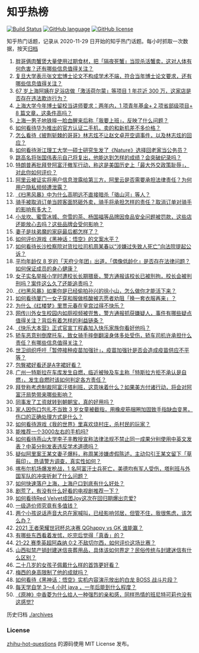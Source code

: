 # 知乎热榜
[![Build Status](https://github.com/ToWeLong/zhihu-hot-questions/workflows/CI/badge.svg)](https://github.com/ToWeLong/zhihu-hot-questions/actions)
[![GitHub language](https://img.shields.io/badge/language-golang-orange.svg)](https://golang.org/)
[![GitHub license](https://img.shields.io/github/license/ToWeLong/zhihu-hot-questions)](https://github.com/ToWeLong/zhihu-hot-questions/blob/main/LICENSE)

知乎热门话题，记录从 2020-11-29 日开始的知乎热门话题。每小时抓取一次数据，按天[归档](./archives)

<!-- BEGIN -->

1. [胖哥俩肉蟹煲大量使用过期食材，把「隔夜死蟹」当现杀活蟹卖，这对人体有何危害？还有哪些信息值得关注？](https://www.zhihu.com/question/481761479)
1. [复旦大学表示张文宏博士论文不构成学术不端，符合当年博士论文要求，还有哪些信息值得关注？](https://www.zhihu.com/question/481846419)
1. [67 岁上海阿姨在足浴店做「激活荷尔蒙」等项目 1 年花近 300 万，这家店是否存在违法欺诈行为？](https://www.zhihu.com/question/481796480)
1. [上海大学今年博士留校当讲师要求：两年内，1 项青年基金+ 2 项省部级项目+ 8 篇文章，这条件高吗？](https://www.zhihu.com/question/481599590)
1. [上海一男子地铁摔一脸血醒来后称「我要上班」，反映了什么问题？](https://www.zhihu.com/question/481838289)
1. [如何看待华为推出的官方认证二手机，卖的和新机差不多价格？](https://www.zhihu.com/question/481027759)
1. [怎么看待《披荆斩棘的哥哥》林志炫不让赵文卓开空调事件，以及林志炫的回应？](https://www.zhihu.com/question/481471769)
1. [如何看待浙江理工大学一硕士研究生发了《Nature》选择回老家当公务员？](https://www.zhihu.com/question/481584910)
1. [跳高名将张国伟表示自己将复出，他能达到怎样的成绩？会突破纪录吗？](https://www.zhihu.com/question/481274515)
1. [特朗普再批拜登阿富汗撤军行动，称这是美国历史上「最大外交政策耻辱」，对此你如何评价？](https://www.zhihu.com/question/481764074)
1. [阿里云被证实将用户信息泄露给第三方，阿里云是否需要承担法律责任？为何用户隐私频频遭泄露？](https://www.zhihu.com/question/481804999)
1. [《扫黑风暴》中为什么高明远不直接暗杀「骆山河」等人？](https://www.zhihu.com/question/481511154)
1. [骑手被取消订单当顾客面怒砸外卖，骑手将承担怎样的责任？取消订单对骑手的影响有多大？](https://www.zhihu.com/question/481891606)
1. [小龙坎、蜜雪冰城、奈雪的茶、杨国福等品牌因食品安全问题被罚款，这些店还能放心去吗？这些品牌会受何影响？](https://www.zhihu.com/question/481834540)
1. [妻子是扶弟魔的家庭最后都怎样了？](https://www.zhihu.com/question/388115245)
1. [如何评价游戏《黑神话：悟空》的文案水平？](https://www.zhihu.com/question/481566338)
1. [如何看待长沙检察院对货拉拉司机周某春以“涉嫌过失致人死亡”向法院提起公诉？](https://www.zhihu.com/question/481042560)
1. [平均年龄仅 8 岁的「天府少年团」出道，「偶像低龄化」是否存在法律问题？如何保证成员的身心健康？](https://www.zhihu.com/question/481458744)
1. [女子实名举报小学时遭校长长期猥亵，警方通报该校长已被刑拘，校长会被判刑吗？案件这么久了还能追责吗？](https://www.zhihu.com/question/481588445)
1. [《扫黑风暴》如果你是已经偷拍孙兴的徐小山，怎么做你才能活下来？](https://www.zhihu.com/question/480727279)
1. [如何看待厦门一女子穿和服做核酸被志愿者劝阻「换一套衣服再来」？](https://www.zhihu.com/question/481731637)
1. [为什么《红楼梦》里贾元春在皇宫过得不快乐？](https://www.zhihu.com/question/479706090)
1. [网传川外女生校园内如厕视频被兜售，警方通报抓获嫌疑人，事件有哪些疑点值得关注？背后有着怎样的利益链条？](https://www.zhihu.com/question/481646586)
1. [《快乐大本营》正式官宣丁程鑫加入快乐家族你看好他吗？](https://www.zhihu.com/question/481848578)
1. [轿车恶意别倒摩托车，致女骑手摔倒翻滚身体多处受伤，轿车司机许承担什么责任？有哪些信息值得关注？](https://www.zhihu.com/question/481780804)
1. [世卫组织呼吁「暂停接种疫苗加强针」，疫苗加强针是否会造成疫苗供应不平等？](https://www.zhihu.com/question/480932711)
1. [包臀裙好看还是A字裙好看？](https://www.zhihu.com/question/479878939)
1. [广州一特斯拉在车库发生自燃，临近被殃及车主称「特斯拉方拒不承认是自燃」，发生自燃时该如何判定各方责任？](https://www.zhihu.com/question/481845687)
1. [拜登称考虑制裁阿富汗塔利班，这意味着什么？如果美方付诸行动，将会对阿富汗局势带来哪些影响？](https://www.zhihu.com/question/481786420)
1. [同事发了工资就转到朝朝宝，真的好用吗？](https://www.zhihu.com/question/478987469)
1. [家人因伤口包扎不当致 3 岁女童被截指，用橡皮筋捆圈加固致手指缺血变黑，伤口的正确处理方式是什么？](https://www.zhihu.com/question/481123199)
1. [如何看待游戏《我的世界》里喜欢烧村庄，杀村民的玩家？](https://www.zhihu.com/question/480721633)
1. [能推荐一个3000左右的手机吗?](https://www.zhihu.com/question/472016108)
1. [如何看待燕山大学李子丰教授宣称法律法规不禁止同一成果分别使用中英文发表？中英分别发表违反学术道德吗？](https://www.zhihu.com/question/481090539)
1. [疑似阿里案王某文妻子爆料，称周某涉嫌虚假陈述，主动勾引王某文留下「草莓印」，恳请警方调查，真实性如何？](https://www.zhihu.com/question/481946550)
1. [喀布尔机场爆发枪战，1 名阿富汗士兵死亡，美德均有军人受伤，塔利班与外国军队的冲突折射了什么问题？](https://www.zhihu.com/question/481835765)
1. [如何快速落户上海，上海户口到底有什么好处？](https://www.zhihu.com/question/455579654)
1. [剧荒了，有没有什么好看的电视剧推荐一下？](https://www.zhihu.com/question/480395847)
1. [如何看待Red Velvet成团Joy这次在回归期爆出恋爱?](https://www.zhihu.com/question/481779904)
1. [一级造价师究竟有多值钱？](https://www.zhihu.com/question/323400058)
1. [两个小孩说话声音大总在家喊叫，已经影响邻居，但管不住，我很焦虑，该怎么办？](https://www.zhihu.com/question/478133795)
1. [2021 王者荣耀世冠杯总决赛 QGhappy vs GK 谁能赢？](https://www.zhihu.com/question/481701977)
1. [有哪些东西看着发怵，吃完后觉得「真香」的？](https://www.zhihu.com/question/480324272)
1. [21-22 赛季英超阿森纳 0:2 不敌切尔西，如何评价这场比赛？](https://www.zhihu.com/question/481727843)
1. [山西拟禁产销封建迷信丧葬用品，具体该如何界定？民俗传统与封建迷信有什么区别？](https://www.zhihu.com/question/481793507)
1. [二十几岁的女孩子佩戴什么样的首饰更好看？](https://www.zhihu.com/question/48567153)
1. [梅西的身高限制了他的成就吗？](https://www.zhihu.com/question/264340643)
1. [如何看待《黑神话：悟空》实机内容演示放出的白龙 BOSS 战斗片段？](https://www.zhihu.com/question/481121343)
1. [每天学自学 3～4 小时 java ，一年后能到什么程度？](https://www.zhihu.com/question/449001544)
1. [《原神》中香菱为什么给人一种强烈的亲和感，同样热情的班尼特可莉也没有这感觉?](https://www.zhihu.com/question/462676775)

<!-- END -->

历史归档 [./archives](./archives)


### License
[zhihu-hot-questions](https://github.com/towelong/zhihu-hot-questions) 的源码使用 MIT License 发布。